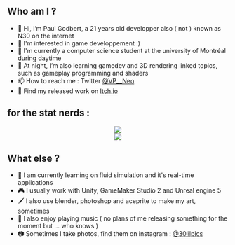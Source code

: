 ## Who am I ?

- 👋 Hi, I’m Paul Godbert, a 21 years old developper also ( not ) known as N30 on the internet
- 👀 I'm interested in game developpement :)
- 📖 I'm currently a computer science student at the university of Montréal during daytime
- 🌱 At night, I’m also learning gamedev and 3D rendering linked topics, such as gameplay programming and shaders
- 📫 How to reach me : Twitter [@VP__Neo](https://twitter.com/VP__Neo)
- 🚩 Find my released work on [Itch.io](https://neo-o.itch.io/)

## for the stat nerds :

<p align="center">
<img src="https://github-readme-stats.vercel.app/api?username=Neokoldstudio&show_icons=true&theme=github_dark"> <br>
<img src="https://github-readme-stats.vercel.app/api/top-langs/?username=Neokoldstudio&theme=github_dark&layout=compact"> <br>
</p>

## What else ?


- 🌊 I am currently learning on fluid simulation and it's real-time applications
- 🎮 I usually work with Unity, GameMaker Studio 2 and Unreal engine 5
- 🖌️ I also use blender, photoshop and aceprite to make my art, sometimes
- 🎸 I also enjoy playing music ( no plans of me releasing something for the moment but ... who knows )
- 📷 Sometimes I take photos, find them on instagram : [@30lilpics](https://www.instagram.com/30lilpics/)
<!---
Neokoldstudio/Neokoldstudio is a ✨ special ✨ repository because its `README.md` (this file) appears on your GitHub profile.
You can click the Preview link to take a look at your changes.
--->
